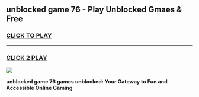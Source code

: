 
## unblocked game 76 - Play Unblocked Gmaes & Free
<h3>
<a href="https://news.freeplayer.one?title=unblocked_game_76&ref=16F">CLICK TO PLAY</a></h3>
<hr>

<h3>
<a href="https://news.freeplayer.one?title=unblocked_game_76&ref=16F">CLICK 2 PLAY</a>
  
</h3>

<a href="https://news.freeplayer.one?title=unblocked_game_76&ref=16F/"><img src="https://clearcache.store/games.png"></a>


**unblocked game 76 games unblocked: Your Gateway to Fun and Accessible Online Gaming**
